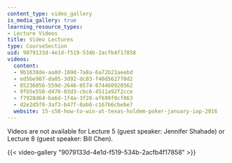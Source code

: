 ```yaml
---
content_type: video_gallery
is_media_gallery: true
learning_resource_types:
- Lecture Videos
title: Video Lectures
type: CourseSection
uid: 9079133d-4e1d-f519-534b-2acfb4f17858
videos:
  content:
  - 9b1638de-aa8d-189d-7a8a-6a72b21aeebd
  - ed5be987-da05-3d92-dc03-f40d5627f0d2
  - 85236056-559d-2648-0574-874460920562
  - 9fb5e558-d470-03d3-cbc6-4511a92f2cce
  - f7928d64-ba6d-1f4a-3f28-af699f0cf063
  - d2e2d5f0-3af3-b47f-0ab6-c167b6cbebe7
  website: 15-s50-how-to-win-at-texas-holdem-poker-january-iap-2016
---
```


Videos are not available for Lecture 5 (guest speaker: Jennifer Shahade) or Lecture 8 (guest speaker: Bill Chen).

{{< video-gallery "9079133d-4e1d-f519-534b-2acfb4f17858" >}}


